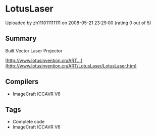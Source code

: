# LotusLaser

Uploaded by zh111011111111 on 2008-05-21 23:29:00 (rating 0 out of 5)

## Summary

Built Vector Laser Projector  

[http://www.lotusinvention.cn/ART...](http://www.lotusinvention.cn/ART/LotusLaser/LotusLaser.htm)

## Compilers

- ImageCraft ICCAVR V6

## Tags

- Complete code
- ImageCraft ICCAVR V6
